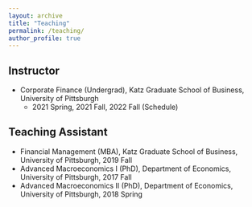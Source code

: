 ```yaml
---
layout: archive
title: "Teaching"
permalink: /teaching/
author_profile: true
---
```


## Instructor
- Corporate Finance (Undergrad), Katz Graduate School of Business, University of Pittsburgh
	- 2021 Spring, 2021 Fall, 2022 Fall (Schedule)  

## Teaching Assistant
- Financial Management (MBA), Katz Graduate School of Business, University of Pittsburgh, 2019 Fall
- Advanced Macroeconomics I (PhD), Department of Economics, University of Pittsburgh, 2017 Fall
- Advanced Macroeconomics II (PhD), Department of Economics, University of Pittsburgh, 2018 Spring


